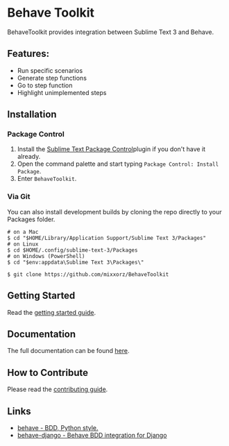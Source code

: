 # Behave Toolkit
BehaveToolkit provides integration between Sublime Text 3 and Behave.

## Features:

* Run specific scenarios
* Generate step functions
* Go to step function
* Highlight unimplemented steps

## Installation

### Package Control

1. Install the [Sublime Text Package Control](https://packagecontrol.io/)plugin if you don't have it already.
2. Open the command palette and start typing `Package Control: Install Package`.
3. Enter `BehaveToolkit`.

### Via Git

You can also install development builds by cloning the repo directly to your Packages folder.

```
# on a Mac
$ cd "$HOME/Library/Application Support/Sublime Text 3/Packages"
# on Linux
$ cd $HOME/.config/sublime-text-3/Packages
# on Windows (PowerShell)
$ cd "$env:appdata\Sublime Text 3\Packages\"

$ git clone https://github.com/mixxorz/BehaveToolkit
```

## Getting Started

Read the [getting started guide](http://behavetoolkit.readthedocs.org/en/latest/gettingstarted.html).

## Documentation

The full documentation can be found [here](http://behavetoolkit.readthedocs.org/).

## How to Contribute

Please read the [contributing guide](CONTRIBUTING.md).

## Links

* [behave - BDD, Python style.](https://github.com/behave/behave) 
* [behave-django - Behave BDD integration for Django](https://github.com/mixxorz/behave-django)
